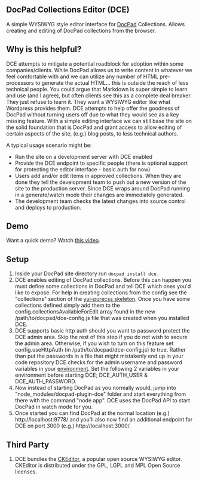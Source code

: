 ## DocPad Collections Editor (DCE) ##

A simple WYSIWYG style editor interface for [DocPad][1] Collections. Allows creating and editing of DocPad collections from the browser.

## Why is this helpful? ##

DCE attempts to mitigate a potential roadblock for adoption within some companies/clients.  While DocPad allows us to write content in whatever we feel comfortable with and we can utilize any number of HTML pre-processors to generate the actual HTML... this is outside the reach of less technical people.  You could argue that Markdown is super simple to learn and use (and I agree), but often clients see this as a complete deal breaker.  They just refuse to learn it.  They want a WYSIWYG editor like what Wordpress provides them.  DCE attempts to help offer the goodness of DocPad without turning users off due to what they would see as a key missing feature.  With a simple editing interface we can still base the site on the solid foundation that is DocPad and grant access to allow editing of certain aspects of the site, (e.g.) blog posts, to less technical authors.

A typical usage scenario might be:

 - Run the site on a development server with DCE enabled
 - Provide the DCE endpoint to specific people (there is optional support for protecting the editor interface - basic auth for now)
 - Users add and/or edit items in approved collections.  When they are done they tell the development team to push out a new version of the site to the production server.  Since DCE wraps around DocPad running in a generate/watch mode their changes are immediately generated.
 - The development team checks the latest changes into source control and deploys to production.

## Demo ##

Want a quick demo?  Watch [this video][2].

## Setup ##

 1. Inside your DocPad site directory run `docpad install dce`.
 2. DCE enables editing of DocPad collections.  Before this can happen you must define some collections in DocPad and tell DCE which ones you'd like to expose.  For help in creating collections from the config see the "collections" section of the [yui-purecss skeleton][3].  Once you have some collections defined simply add them to the config.collectionsAvailableForEdit array found in the new /path/to/docpad/dce-config.js file that was created when you installed DCE.
 3. DCE supports basic http auth should you want to password protect the DCE admin area.  Skip the rest of this step if you do not wish to secure the admin area.  Otherwise, if you wish to turn on this feature set config.useHttpAuth (in /path/to/docpad/dce-config.js) to true.  Rather than put the passwords in a file that might mistakenly end up in your code repository DCE checks for the admin username and password variables in your [environment][5].  Set the following 2 variables in your environment before starting DCE; DCE_AUTH_USER & DCE_AUTH_PASSWORD.
 4. Now instead of starting DocPad as you normally would, jump into "node_modules/docpad-plugin-dce" folder and start everything from there with the command "node app".  DCE uses the DocPad API to start DocPad in watch mode for you.
 5. Once started you can find DocPad at the normal location (e.g.) http://localhost:9778/ and you'll also now find an additional endpoint for DCE on port 3000 (e.g.) http://localhost:3000/.

## Third Party ##

 1. DCE bundles the [CKEditor][4], a popular open source WYSIWYG editor.  CKEditor is distributed under the GPL, LGPL and MPL Open Source licenses.


  [1]: http://docpad.org/
  [2]: http://youtu.be/sWDkw-aj5zc
  [3]: https://github.com/MDM-Brazil/website/blob/master/docpad.coffee#L78
  [4]: http://ckeditor.com/
  [5]: http://www.cyberciti.biz/faq/set-environment-variable-linux/
